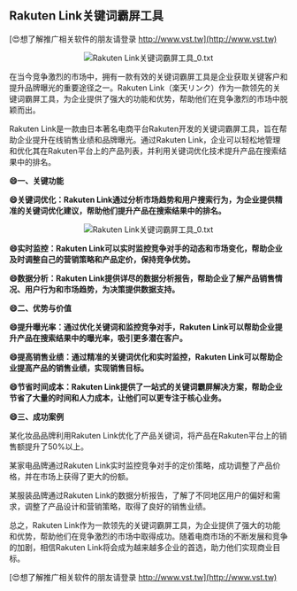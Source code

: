 ## **Rakuten Link关键词霸屏工具**

[😍想了解推广相关软件的朋友请登录 http://www.vst.tw](http://www.vst.tw)

 <center><img src="https://vst.tw/MP4/tuiguang/png/1.png" alt="Rakuten Link关键词霸屏工具_0.txt"></center>

在当今竞争激烈的市场中，拥有一款有效的关键词霸屏工具是企业获取关键客户和提升品牌曝光的重要途径之一。Rakuten Link（楽天リンク）作为一款领先的关键词霸屏工具，为企业提供了强大的功能和优势，帮助他们在竞争激烈的市场中脱颖而出。

Rakuten Link是一款由日本著名电商平台Rakuten开发的关键词霸屏工具，旨在帮助企业提升在线销售业绩和品牌曝光。通过Rakuten Link，企业可以轻松地管理和优化其在Rakuten平台上的产品列表，并利用关键词优化技术提升产品在搜索结果中的排名。

**😄一、关键功能**

**😄关键词优化：Rakuten Link通过分析市场趋势和用户搜索行为，为企业提供精准的关键词优化建议，帮助他们提升产品在搜索结果中的排名。**

 <center><img src="https://vst.tw/MP4/tuiguang/png/8.png" alt="Rakuten Link关键词霸屏工具_0.txt"></center>

**😄实时监控：Rakuten Link可以实时监控竞争对手的动态和市场变化，帮助企业及时调整自己的营销策略和产品定价，保持竞争优势。**

**😄数据分析：Rakuten Link提供详尽的数据分析报告，帮助企业了解产品销售情况、用户行为和市场趋势，为决策提供数据支持。**

**😄二、优势与价值**

**😄提升曝光率：通过优化关键词和监控竞争对手，Rakuten Link可以帮助企业提升产品在搜索结果中的曝光率，吸引更多潜在客户。**

**😄提高销售业绩：通过精准的关键词优化和实时监控，Rakuten Link可以帮助企业提高产品的销售业绩，实现销售目标。**

**😄节省时间成本：Rakuten Link提供了一站式的关键词霸屏解决方案，帮助企业节省了大量的时间和人力成本，让他们可以更专注于核心业务。**

**😄三、成功案例**

某化妆品品牌利用Rakuten Link优化了产品关键词，将产品在Rakuten平台上的销售额提升了50%以上。

某家电品牌通过Rakuten Link实时监控竞争对手的定价策略，成功调整了产品价格，并在市场上获得了更大的份额。

某服装品牌通过Rakuten Link的数据分析报告，了解了不同地区用户的偏好和需求，调整了产品设计和营销策略，取得了良好的销售业绩。

总之，Rakuten Link作为一款领先的关键词霸屏工具，为企业提供了强大的功能和优势，帮助他们在竞争激烈的市场中取得成功。随着电商市场的不断发展和竞争的加剧，相信Rakuten Link将会成为越来越多企业的首选，助力他们实现商业目标。

[😍想了解推广相关软件的朋友请登录 http://www.vst.tw](http://www.vst.tw)



